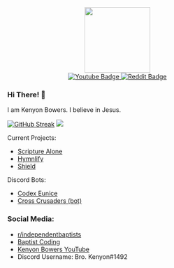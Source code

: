 <div id="profile_picture" align="center">
  <img src="https://avatars.githubusercontent.com/u/83834271?v=4" width="150" />
</div>
<div id="badges" align="center">
  <a href="https://youtube.com/@kenyonbowers">
    <img src="https://img.shields.io/badge/YouTube-red?style=for-the-badge&logo=youtube&logoColor=white" alt="Youtube Badge"/>
  </a>
  <a href="https://www.reddit.com/user/SandwichDifferent953">
    <img src="https://img.shields.io/badge/Reddit-orange?style=for-the-badge&logo=reddit&logoColor=white" alt="Reddit Badge"/>
  </a>
</div>

### Hi There! 👋
I am Kenyon Bowers.
I believe in Jesus.

[![GitHub Streak](http://github-readme-streak-stats.herokuapp.com?user=your-github-username&theme=dark&background=000000)](https://git.io/streak-stats)
[![](https://github-readme-stats.vercel.app/api/top-langs/?username=kenyonbwrs)]()

Current Projects:
- [Scripture Alone](https://scripturealone.app)
- [Hymnlify]()
- [Shield](https://github.com/kenyonbwrs/Shield)

Discord Bots:
- [Codex Eunice](https://kenyonbwrs.github.io/codex-eunice)
- [Cross Crusaders (bot)](https://discord.com/invite/wXRErZaXR9)

### Social Media:
- [r/independentbaptists](https://reddit.com/r/independentbaptists)
- [Baptist Coding](https://discord.gg/9SBsB9syhe)
- [Kenyon Bowers YouTube](https://www.youtube.com/@kenyonbowers)
- Discord Username: Bro. Kenyon#1492
